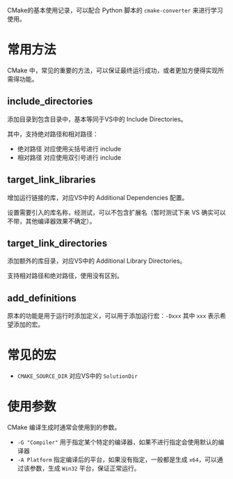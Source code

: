 CMake的基本使用记录，可以配合 Python 脚本的 `cmake-converter` 来进行学习使用。

# 常用方法
CMake 中，常见的重要的方法，可以保证最终运行成功，或者更加方便得实现所需得功能。

## include_directories
添加目录到包含目录中，基本等同于VS中的 Include Directories。

其中，支持绝对路径和相对路径：

- 绝对路径 对应使用尖括号进行 include
- 相对路径 对应使用双引号进行 include

## target_link_libraries
增加运行链接的库，对应VS中的 Additional Dependencies 配置。

设置需要引入的库名称，经测试，可以不包含扩展名（暂时测试下来 VS 确实可以不带，其他编译器效果不确定）。

## target_link_directories
添加额外的库目录，对应VS中的 Additional Library Directories。

支持相对路径和绝对路径，使用没有区别。

## add_definitions
原本的功能是用于运行时添加定义，可以用于添加运行宏：`-Dxxx` 其中 `xxx` 表示希望添加的宏。

# 常见的宏
- `CMAKE_SOURCE_DIR` 对应VS中的 `SolutionDir`

# 使用参数
CMake 编译生成时通常会使用到的参数。
- `-G "Compiler"` 用于指定某个特定的编译器，如果不进行指定会使用默认的编译器
- `-A Platform` 指定编译后的平台，如果没有指定，一般都是生成 `x64`，可以通过该参数，生成 `Win32` 平台，保证正常运行。

